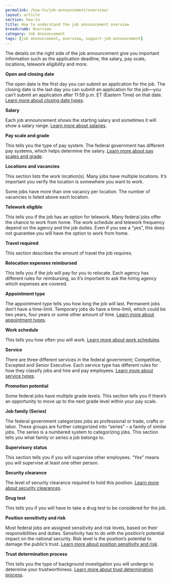 ```yaml
---
permalink: /how-to/job-announcement/overview/
layout: article
section: how-to
title: How to understand the job announcement overview
breadcrumb: Overview
category: Job Announcement
tags: [job announcement, overview, support-job-announcement]
---
```

The details on the right side of the job announcement give you important information such as the application deadline, the salary, pay scale, locations, telework eligibility and more. 
 
**Open and closing date**

The open date is the first day you can submit an application for the job. The closing date is the last day you can submit an application for the job—you can’t submit an application after 11:59 p.m. ET (Eastern Time) on that date. [Learn more about closing date types](../closing-types/).

**Salary**

Each job announcement shows the starting salary and sometimes it will show a salary range. [Learn more about salaries](../../../working-in-government/pay-and-leave/).
 
**Pay scale and grade**

This tells you the type of pay system. The federal government has different pay systems, which helps determine the salary. [Learn more about pay scales and grade](../../../working-in-government/pay-and-leave/).

**Locations and vacancies**

This section lists the work location(s). Many jobs have multiple locations. It’s important you verify the location is somewhere you want to work. 

Some jobs have more than one vacancy per location. The number of vacancies is listed above each location. 

**Telework eligible**

This tells you if the job has an option for telework. Many federal jobs offer the chance to work from home. The work schedule and telework frequency depend on the agency and the job duties. Even if you see a “yes”, this does not guarantee you will have the option to work from home. 

**Travel required**

This section describes the amount of travel the job requires. 

**Relocation expenses reimbursed**

This tells you if the job will pay for you to relocate. Each agency has different rules for reimbursing, so it’s important to ask the hiring agency which expenses are covered. 
  
**Appointment type**

The appointment type tells you how long the job will last. Permanent jobs don’t have a time-limit. Temporary jobs do have a time-limit, which could be two years, four years or some other amount of time. [Learn more about appointment types](../../../working-in-government/appointments/).

**Work schedule**

This tells you how often you will work. [Learn more about work schedules](../../../working-in-government/pay-and-leave/work-schedules/).

**Service**

There are three different services in the federal government; Competitive, Excepted and Senior Executive. Each service type has different rules for how they classify jobs and hire and pay employees. [Learn more about service types](../../../working-in-government/service/).
 
**Promotion potential**

Some federal jobs have multiple grade levels. This section tells you if there’s an opportunity to move up to the next grade level within your pay scale. 
 
**Job family (Series)** 

The federal government categorizes jobs as professional or trade, crafts or labor. These groups are further categorized into “series” – a family of similar jobs. The series is a numbered system to categorizing jobs. This section tells you what family or series a job belongs to. 

**Supervisory status**

This section tells you if you will supervise other employees. “Yes” means you will supervise at least one other person. 

**Security clearance**

The level of security clearance required to hold this position. [Learn more about security clearances](../../../faq/job-announcement/security-clearances/). 

**Drug test**

This tells you if you will have to take a drug test to be considered for the job. 

**Position sensitivity and risk**

Most federal jobs are assigned sensitivity and risk levels, based on their responsibilities and duties. Sensitivity has to do with the position’s potential impact on the national security. Risk level is the position’s potential to damage the public’s trust. [Learn more about position sensitivity and risk](../../../faq/job-announcement/security-clearances/). 

**Trust determination process** 

This tells you the type of background investigation you will undergo to determine your trustworthiness. [Learn more about trust determination process](../../../faq/job-announcement/security-clearances/). 






